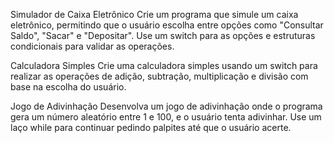 Simulador de Caixa Eletrônico
Crie um programa que simule um caixa eletrônico, permitindo que o usuário escolha entre opções como "Consultar Saldo", "Sacar" e "Depositar". Use um switch para as opções e estruturas condicionais para validar as operações.

Calculadora Simples
Crie uma calculadora simples usando um switch para realizar as operações de adição, subtração, multiplicação e divisão com base na escolha do usuário.

Jogo de Adivinhação
Desenvolva um jogo de adivinhação onde o programa gera um número aleatório entre 1 e 100, e o usuário tenta adivinhar. Use um laço while para continuar pedindo palpites até que o usuário acerte.
